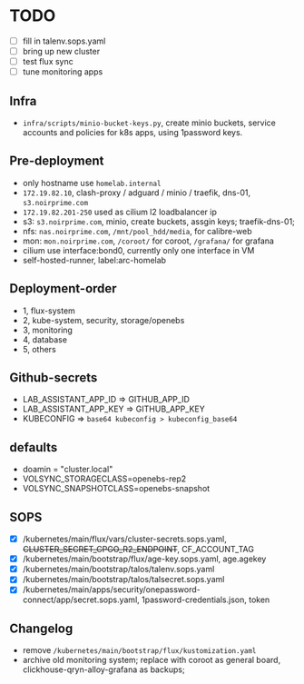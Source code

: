 # TODO

- [ ] fill in talenv.sops.yaml
- [ ] bring up new cluster
- [ ] test flux sync
- [ ] tune monitoring apps

## Infra

- `infra/scripts/minio-bucket-keys.py`, create minio buckets, service accounts and policies for k8s apps, using 1password keys.

## Pre-deployment

- only hostname use `homelab.internal`
- `172.19.82.10`, clash-proxy / adguard / minio / traefik, dns-01, `s3.noirprime.com`
- `172.19.82.201-250` used as cilium l2 loadbalancer ip
- s3: `s3.noirprime.com`, minio, create buckets, assgin keys; traefik-dns-01;
- nfs: `nas.noirprime.com`, `/mnt/pool_hdd/media`, for calibre-web
- mon: `mon.noirprime.com`, `/coroot/` for coroot, `/grafana/` for grafana
- cilium use interface:bond0, currently only one interface in VM
- self-hosted-runner, label:arc-homelab

## Deployment-order

- 1, flux-system
- 2, kube-system, security, storage/openebs
- 3, monitoring
- 4, database
- 5, others

## Github-secrets

- LAB_ASSISTANT_APP_ID => GITHUB_APP_ID
- LAB_ASSISTANT_APP_KEY => GITHUB_APP_KEY
- KUBECONFIG => `base64 kubeconfig > kubeconfig_base64`

## defaults

- doamin = "cluster.local"
- VOLSYNC_STORAGECLASS=openebs-rep2
- VOLSYNC_SNAPSHOTCLASS=openebs-snapshot

## SOPS

- [X] /kubernetes/main/flux/vars/cluster-secrets.sops.yaml, ~~CLUSTER_SECRET_CPGO_R2_ENDPOINT~~, CF_ACCOUNT_TAG
- [X] /kubernetes/main/bootstrap/flux/age-key.sops.yaml, age.agekey
- [X] /kubernetes/main/bootstrap/talos/talenv.sops.yaml
- [X] /kubernetes/main/bootstrap/talos/talsecret.sops.yaml
- [X] /kubernetes/main/apps/security/onepassword-connect/app/secret.sops.yaml, 1password-credentials.json, token

## Changelog

- remove `/kubernetes/main/bootstrap/flux/kustomization.yaml`
- archive old monitoring system; replace with coroot as general board, clickhouse-qryn-alloy-grafana as backups;
